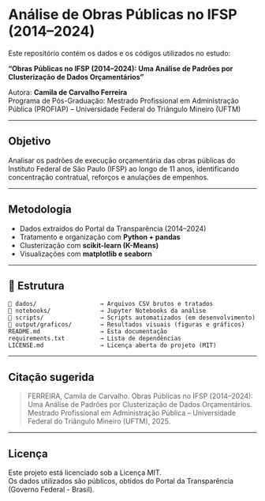 
# Análise de Obras Públicas no IFSP (2014–2024)

Este repositório contém os dados e os códigos utilizados no estudo:

**“Obras Públicas no IFSP (2014–2024): Uma Análise de Padrões por Clusterização de Dados Orçamentários”**

Autora: **Camila de Carvalho Ferreira**  
Programa de Pós-Graduação: Mestrado Profissional em Administração Pública (PROFIAP) – Universidade Federal do Triângulo Mineiro (UFTM)

---

## Objetivo

Analisar os padrões de execução orçamentária das obras públicas do Instituto Federal de São Paulo (IFSP) ao longo de 11 anos, identificando concentração contratual, reforços e anulações de empenhos.

---

## Metodologia

- Dados extraídos do Portal da Transparência (2014–2024)
- Tratamento e organização com **Python + pandas**
- Clusterização com **scikit-learn (K-Means)**
- Visualizações com **matplotlib e seaborn**

---

## 📁 Estrutura

```
📁 dados/                  → Arquivos CSV brutos e tratados  
📁 notebooks/              → Jupyter Notebooks da análise  
📁 scripts/                → Scripts automatizados (em desenvolvimento)  
📁 output/graficos/        → Resultados visuais (figuras e gráficos)  
README.md                 → Esta documentação  
requirements.txt          → Lista de dependências
LICENSE.md                → Licença aberta do projeto (MIT)
```

---

## Citação sugerida

> FERREIRA, Camila de Carvalho. Obras Públicas no IFSP (2014–2024): Uma Análise de Padrões por Clusterização de Dados Orçamentários. Mestrado Profissional em Administração Pública – Universidade Federal do Triângulo Mineiro (UFTM), 2025.

---

## Licença

Este projeto está licenciado sob a Licença MIT.  
Os dados utilizados são públicos, obtidos do Portal da Transparência (Governo Federal - Brasil).
